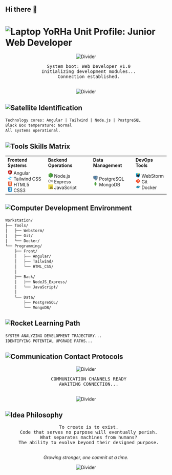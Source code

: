 ## Hi there 👋

# <img src="https://raw.githubusercontent.com/Tarikul-Islam-Anik/Animated-Fluent-Emojis/master/Emojis/Objects/Laptop.png" alt="Laptop" width="25" height="25" /> YoRHa Unit Profile: Junior Web Developer

<div align="center">
  
  ![Divider](https://capsule-render.vercel.app/api?type=rect&color=0A0A0A&height=1&section=header&width=600)
  
  <pre>
  System boot: Web Developer v1.0
  Initializing development modules...
  Connection established.
  </pre>
  
  ![Divider](https://capsule-render.vercel.app/api?type=rect&color=0A0A0A&height=1&section=header&width=600)
</div>

## <img src="https://raw.githubusercontent.com/Tarikul-Islam-Anik/Animated-Fluent-Emojis/master/Emojis/Objects/Satellite.png" alt="Satellite" width="25" height="25" /> Identification

```
Technology cores: Angular | Tailwind | Node.js | PostgreSQL
Black Box temperature: Normal
All systems operational.
```

## <img src="https://raw.githubusercontent.com/Tarikul-Islam-Anik/Animated-Fluent-Emojis/master/Emojis/Objects/Hammer%20and%20Wrench.png" alt="Tools" width="25" height="25" /> Skills Matrix

<table>
  <tr>
    <th align="left">Frontend Systems</th>
    <th align="left">Backend Operations</th>
    <th align="left">Data Management</th>
    <th align="left">DevOps Tools</th>
  </tr>
  <tr>
    <td>
      <img src="https://raw.githubusercontent.com/devicons/devicon/master/icons/angularjs/angularjs-original.svg" width="15"/> Angular<br/>
      <img src="https://raw.githubusercontent.com/devicons/devicon/master/icons/tailwindcss/tailwindcss-plain.svg" width="15"/> Tailwind CSS<br/>
      <img src="https://raw.githubusercontent.com/devicons/devicon/master/icons/html5/html5-original.svg" width="15"/> HTML5<br/>
      <img src="https://raw.githubusercontent.com/devicons/devicon/master/icons/css3/css3-original.svg" width="15"/> CSS3
    </td>
    <td>
      <img src="https://raw.githubusercontent.com/devicons/devicon/master/icons/nodejs/nodejs-original.svg" width="15"/> Node.js<br/>
      <img src="https://raw.githubusercontent.com/devicons/devicon/master/icons/express/express-original.svg" width="15"/> Express<br/>
      <img src="https://raw.githubusercontent.com/devicons/devicon/master/icons/javascript/javascript-original.svg" width="15"/> JavaScript
    </td>
    <td>
      <img src="https://raw.githubusercontent.com/devicons/devicon/master/icons/postgresql/postgresql-original.svg" width="15"/> PostgreSQL<br/>
      <img src="https://raw.githubusercontent.com/devicons/devicon/master/icons/mongodb/mongodb-original.svg" width="15"/> MongoDB
    </td>
    <td>
      <img src="https://raw.githubusercontent.com/devicons/devicon/master/icons/webstorm/webstorm-original.svg" width="15"/> WebStorm<br/>
      <img src="https://raw.githubusercontent.com/devicons/devicon/master/icons/git/git-original.svg" width="15"/> Git<br/>
      <img src="https://raw.githubusercontent.com/devicons/devicon/master/icons/docker/docker-original.svg" width="15"/> Docker
    </td>
  </tr>
</table>

## <img src="https://raw.githubusercontent.com/Tarikul-Islam-Anik/Animated-Fluent-Emojis/master/Emojis/Objects/Desktop%20Computer.png" alt="Computer" width="25" height="25" /> Development Environment

```
Workstation/
├── Tools/
│   ├── Webstorm/
│   ├── Git/
│   └── Docker/
└── Programming/
    ├── Front/
    │   ├── Angular/
    │   ├── Tailwind/
    │   └── HTML_CSS/
    │
    ├── Back/
    │   ├── NodeJS_Express/
    │   └── JavaScript/
    │
    └── Data/
        ├── PostgreSQL/
        └── MongoDB/
```

## <img src="https://raw.githubusercontent.com/Tarikul-Islam-Anik/Animated-Fluent-Emojis/master/Emojis/Travel%20and%20places/Rocket.png" alt="Rocket" width="25" height="25" /> Learning Path

```
SYSTEM ANALYZING DEVELOPMENT TRAJECTORY...
IDENTIFYING POTENTIAL UPGRADE PATHS...
```

<!-- 
  Future learning goals:
  - TypeScript mastery
  - React exploration
  - Cloud deployment (AWS/Azure)
  - Mobile development
-->

## <img src="https://raw.githubusercontent.com/Tarikul-Islam-Anik/Animated-Fluent-Emojis/master/Emojis/Objects/Satellite%20Antenna.png" alt="Communication" width="25" height="25" /> Contact Protocols

<div align="center">
  
  ![Divider](https://capsule-render.vercel.app/api?type=rect&color=0A0A0A&height=1&section=header&width=400)
  
  <pre>
  COMMUNICATION CHANNELS READY
  AWAITING CONNECTION...
  </pre>
  
  <!-- Replace with your contact information -->
  <!-- 
  <p>
    <a href="mailto:your.email@example.com"><img src="https://img.shields.io/badge/Email-000000?style=flat&logo=gmail&logoColor=white" alt="Email"/></a>
    <a href="https://linkedin.com/in/yourprofile"><img src="https://img.shields.io/badge/LinkedIn-000000?style=flat&logo=linkedin&logoColor=white" alt="LinkedIn"/></a>
    <a href="https://github.com/yourusername"><img src="https://img.shields.io/badge/GitHub-000000?style=flat&logo=github&logoColor=white" alt="GitHub"/></a>
  </p>
  -->
  
  ![Divider](https://capsule-render.vercel.app/api?type=rect&color=0A0A0A&height=1&section=header&width=400)
</div>

## <img src="https://raw.githubusercontent.com/Tarikul-Islam-Anik/Animated-Fluent-Emojis/master/Emojis/Objects/Light%20Bulb.png" alt="Idea" width="25" height="25" /> Philosophy

<div align="center">
  <pre>
  To create is to exist.
  Code that serves no purpose will eventually perish.
  What separates machines from humans?
  The ability to evolve beyond their designed purpose.
  </pre>
  
  <p><i>Growing stronger, one commit at a time.</i></p>
</div>

<div align="center">
  
  ![Divider](https://capsule-render.vercel.app/api?type=waving&color=0A0A0A&height=100&section=footer&text=Glory%20To%20Mankind&fontSize=14&fontColor=FFFFFF)

</div>
